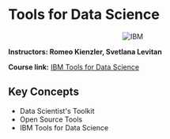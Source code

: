 # Tools for Data Science

<p align="center">
	<img src="https://raw.githubusercontent.com/Thomas-George-T/IBM-Data-Science-Professional-Certification/master/ibm.svg?token=AE7CYZCY3KCQGSBUMRLOAHK7EW7SE" title="IBM" alt="IBM" />
</p>

**Instructors: Romeo Kienzler, Svetlana Levitan**

**Course link:** [IBM Tools for Data Science](https://www.coursera.org/learn/open-source-tools-for-data-science)

## Key Concepts

- Data Scientist's Toolkit
- Open Source Tools
- IBM Tools for Data Science
